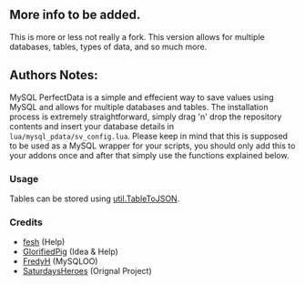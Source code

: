 ## More info to be added.
This is more or less not really a fork. This version allows for multiple databases, tables, types of data, and so much more.



## Authors Notes:
MySQL PerfectData is a simple and effecient way to save values using MySQL and allows for multiple databases and tables. The installation process is extremely straightforward, simply drag 'n' drop the repository contents and insert your database details in `lua/mysql_pdata/sv_config.lua`. Please keep in mind that this is supposed to be used as a MySQL wrapper for your scripts, you should only add this to your addons once and after that simply use the functions explained below. 

### Usage 
Tables can be stored using [util.TableToJSON](https://wiki.facepunch.com/gmod/util.TableToJSON).

### Credits
- [fesh](https://steamcommunity.com/profiles/76561198139510546) (Help) 
- [GlorifiedPig](https://steamcommunity.com/id/GlorifiedPig/) (Idea & Help) 
- [FredyH](https://github.com/FredyH/MySQLOO) (MySQLOO) 
- [SaturdaysHeroes](https://github.com/SaturdaysHeroes/mysql-pdata) (Orignal Project)
